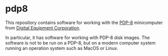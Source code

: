 # pdp8

This repository contains software for working with the
[PDP-8](https://en.wikipedia.org/wiki/PDP-8) minicomputer from
[Digital Equipment Corporation](https://en.wikipedia.org/wiki/Digital_Equipment_Corporation).

In particular, it has software for working with PDP-8 disk images.
The software is not to be run on a PDP-8, but on a modern computer
system running an operation system such as MacOS or Linux.
